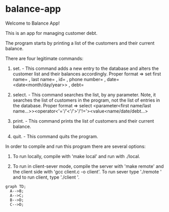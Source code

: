 # balance-app

Welcome to Balance App!

This is an app for managing customer debt.

The program starts by printing a list of the customers and their current balance.

There are four legitimate commands:

1. set. - This command adds a new entry to the database and alters the customer list and their balances accordingly.
  Proper format => set first name=<name> , last name=<name> , id=<id> , phone number=<phone number> , date=<date<month/day/year>> , debt=<debt>

2. select. - This command searches the list, by any parameter. Note, it searches the list of customers in the program, not the list of entries in the database.
  Proper format => select <parameter<first name/last name...>><operator<'='/'<'/'>'/'!='><value<name/date/debt...>

3. print. - This command prints the list of customers and their current balance.

4. quit. - This command quits the program.


In order to compile and run this program there are several options:
  
  1. To run locally, compile with 'make local' and run with ./local.

  2. To run in client-sever mode, compile the server with 'make remote' and the client side with 'gcc client.c -o client'.
     To run sever type './remote <port> <database>' and to run client, type './client <port>'.
  
  ```mermaid
graph TD;
    A-->B;
    A-->C;
    B-->D;
    C-->D;
```
  
